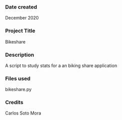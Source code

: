 ### Date created
December 2020

### Project Title
Bikeshare

### Description
A script to study stats for a an biking share application

### Files used
bikeshare.py

### Credits
Carlos Soto Mora

